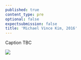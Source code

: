 ```yaml
---
published: true
content_type: pre
optional: false
expectsubmission: false
title: 'Michael Vince Kim, 2016'
---
```

Caption TBC

<img src="https://talkingpictures.connectedacademy.io/course/content/media/large/week5-example3.jpg" data-4c="e55716ea-bc9b-71a2-8b38-9a5eeda88dbd">
<script type="text/json" data-4c-meta="e55716ea-bc9b-71a2-8b38-9a5eeda88dbd">
{"context":[{"credit":"Michael Vince Kim","src":"https://www.worldpressphoto.org/sites/default/files/styles/gallery_main_image/public/archive/2017/stories/POS/1/crziplbxlsq72yckk9mk.jpg?itok=TSYEl2N3"},{"credit":"Michael Vince Kim","src":"https://www.worldpressphoto.org/sites/default/files/styles/gallery_main_image/public/archive/2017/stories/POS/1/fh7tjpm4ccymjkjmqqgz.jpg?itok=qR6CGPBJ"},{"credit":"Michael Vince Kim","src":"https://www.worldpressphoto.org/sites/default/files/styles/gallery_main_image/public/archive/2017/stories/POS/1/jfudzo9pnoo0fejen7ep.jpg?itok=v-G8cA02"},{"credit":"Michael Vince Kim","src":"https://www.worldpressphoto.org/sites/default/files/styles/gallery_main_image/public/archive/2017/stories/POS/1/obde5uidrvh9aek7e8wi.jpg?itok=ilc8rEZ_"},{"credit":"Michael Vince Kim","src":"https://www.worldpressphoto.org/sites/default/files/styles/gallery_main_image/public/archive/2017/stories/POS/1/xfrylgeus5xgk4q14d2d.jpg?itok=5pXYMJF7"}],"links":[{"title":"Michael Vince Kim on Aenikkaeng","url":"https://vimeo.com/219357586"},{"title":"THE FORGOTTEN HISTORY OF THE KOREANS OF MEXICO AND CUBA","url":"https://www.featureshoot.com/2017/02/forgotten-history-koreans-mexico-cuba/"},{"title":"","url":""}],"backStory":{"text":"In 1905, around 1,000 Koreans arrived in Mexico aboard the SS Ilford. They alighted in Salina Cruz in the state of Oaxaca, and then traveled by steamboat to Progreso, on the Yucatán Peninsula. The Koreans had departed an impoverished country and were promised future prosperity, but were destined instead to be indentured laborers—a form of bonded contract labor in which they were forced to work for low wages for four or five years.\n\nThe immigrants were set to work on henequen plantations, in harsh conditions. Henequen, a variety of agave plant used in rope making, generated vast revenues for Mexico. The immigrants (most of whom were men) worked side-by-side with local Mayans, often learning the Mayan language in preference to the Spanish of their masters, and many went on to marry local Mayan women. Most laborers expected to return to their homeland, but by 1910 Korea had been incorporated into the Japanese Empire, and so many decided to stay in Mexico. With the decline in demand for henequen after World War I, a number of Koreans went on to seek work elsewhere in Mexico and in Cuba. Second-generation Korean-Mexicans often lost their parents’ language and traditions. More recently, young people of Korean descent are proving eager to pick up again on their cultural heritage.","author":"Michael Vince Kim","publication":"World Press Photo","publicationUrl":"https://www.worldpressphoto.org/collection/photo/2017/people/michael-vince-kim","date":"September 1, 2016"},"creativeCommons":{"credit":"Michael Vince Kim","year":"2016","copyright":"All rights reserved","codeOfEthics":"Photojournalist","description":"Cecilio Pak Kim, a Korean-Cuban musician, in Cárdenas, Cuba, home to a large community of descendants of early 20th-century Korean immigrants."}}
</script>
